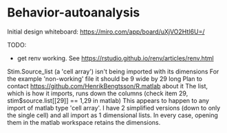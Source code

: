 # Behavior-autoanalysis

Initial design whiteboard:
https://miro.com/app/board/uXjVO2HtI6U=/

TODO:
- get renv working. See https://rstudio.github.io/renv/articles/renv.html


Stim.Source_list (a 'cell array') isn't being imported with its dimensions 
For the example 'non-working' file it should be 9 wide by 29 long
Plan to contact https://github.com/HenrikBengtsson/R.matlab about it
The list, which is how it imports, runs down the columns (check item 29, stim$source.list[[29]] == 1,29 in matlab)
This appears to happen to any import of matlab type 'cell array'. I have 2 simplified versions (down to only the single cell) and all import as 1 dimensional lists.
In every case, opening them in the matlab workspace retains the dimensions.
